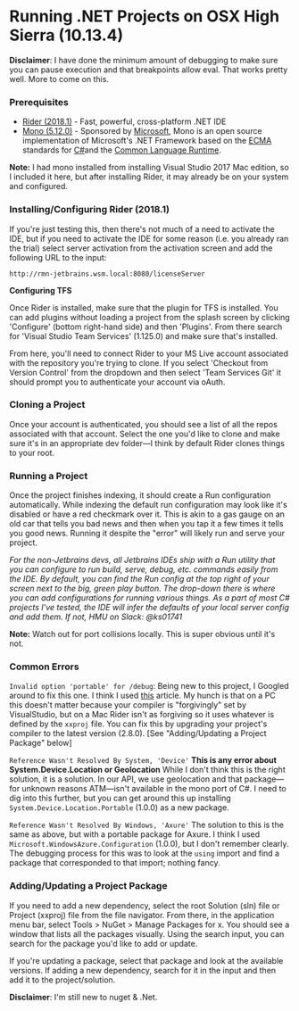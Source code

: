 
# Running .NET Projects on OSX High Sierra (10.13.4)

**Disclaimer**: I have done the minimum amount of debugging to make sure you can pause execution and that breakpoints allow eval. That works pretty well. More to come on this.

### Prerequisites

 - [Rider (2018.1)](https://www.jetbrains.com/rider/) - Fast, powerful, cross-platform .NET IDE
 - [Mono (5.12.0)](http://www.mono-project.com/download/stable/) - Sponsored by [Microsoft](https://www.microsoft.com/), Mono is an open source implementation of Microsoft's .NET Framework based on the [ECMA](http://www.mono-project.com/docs/about-mono/languages/ecma/) standards for [C#](http://www.mono-project.com/docs/about-mono/languages/csharp/)and the [Common Language Runtime](http://www.mono-project.com/docs/advanced/runtime/).

**Note:** I had mono installed from installing Visual Studio 2017 Mac edition, so I included it here, but after installing Rider, it may already be on your system and configured.

### Installing/Configuring Rider (2018.1)
If you're just testing this, then there's not much of a need to activate the IDE, but if you need to activate the IDE for some reason (i.e. you already ran the trial) select server activation from the activation screen and add the following URL to the input:

`http://rmn-jetbrains.wsm.local:8080/licenseServer`

**Configuring TFS**

Once Rider is installed, make sure that the plugin for TFS is installed. You can add plugins without loading a project from the splash screen by clicking 'Configure' (bottom right-hand side) and then 'Plugins'. From there search for 'Visual Studio Team Services' (1.125.0) and make sure that's installed.

From here, you'll need to connect Rider to your MS Live account associated with the repository you're trying to clone. If you select 'Checkout from Version Control' from the dropdown and then select 'Team Services Git' it should prompt you to authenticate your account via oAuth. 

### Cloning a Project

Once your account is authenticated, you should see a list of all the repos associated with that account. Select the one you'd like to clone and make sure it's in an appropriate dev folder—I think by default Rider clones things to your root.

### Running a Project

Once the project finishes indexing, it should create a Run configuration automatically. While indexing the default run configuration may look like it's disabled or have a red checkmark over it. This is akin to a gas gauge on an old car that tells you bad news and then when you tap it a few times it tells you good news. Running it despite the "error" will likely run and serve your project.

*For the non-Jetbrains devs, all Jetbrains IDEs ship with a Run utility that you can configure to run build, serve, debug, etc. commands easily from the IDE. By default, you can find the Run config at the top right of your screen next to the big, green play button. The drop-down there is where you can add configurations for running various things. As a part of most C# projects I've tested, the IDE will infer the defaults of your local server config and add them. If not, HMU on Slack: @ks01741* 

**Note:** Watch out for port collisions locally. This is super obvious until it's not.

### Common Errors

`Invalid option 'portable' for /debug`: Being new to this project, I Googled around to fix this one. I think I used [this](https://developercommunity.visualstudio.com/content/problem/84142/csc-error-cs1902-invalid-option-portable-for-debug.html) article. My hunch is that on a PC this doesn't matter because your compiler is "forgivingly" set by VisualStudio, but on a Mac Rider isn't as forgiving so it uses whatever is defined by the `xxproj` file. You can fix this by upgrading your project's compiler to the latest version (2.8.0). [See "Adding/Updating a Project Package" below]

`Reference Wasn't Resolved By System, 'Device'` **This is any error about System.Device.Location or Geolocation** While I don't think this is the right solution, it is a solution. In our API, we use geolocation and that package—for unknown reasons ATM—isn't available in the mono port of C#. I need to dig into this further, but you can get around this up installing `System.Device.Location.Portable` (1.0.0) as a new package. 

`Reference Wasn't Resolved By Windows, 'Axure'` The solution to this is the same as above, but with a portable package for Axure. I think I used `Microsoft.WindowsAzure.Configuration` (1.0.0), but I don't remember clearly. The debugging process for this was to look at the `using` import and find a package that corresponded to that import; nothing fancy.

### Adding/Updating a Project Package

If you need to add a new dependency, select the root Solution (sln) file or Project (xxproj) file from the file navigator. From there, in the application menu bar, select Tools > NuGet > Manage Packages for x. You should see a window that lists all the packages visually. Using the search input, you can search for the package you'd like to add or update. 

If you're updating a package, select that package and look at the available versions. If adding a new dependency, search for it in the input and then add it to the project/solution.

**Disclaimer**: I'm still new to nuget & .Net.
